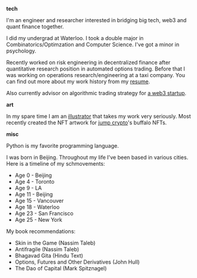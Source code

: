 **tech**

I'm an engineer and researcher interested in bridging big tech, web3 and quant finance together. 

I did my undergrad at Waterloo. I took a double major in Combinatorics/Optimzation and Computer Science. I've got a minor in psychology.

Recently worked on risk engineering in decentralized finance after quantitative research position in automated options trading. Before that I was working on operations research/engineering at a taxi company. You can find out more about my work history from my [resume](https://github.com/oxue/oxue.github.io/raw/main/public/Resume%20Oliver%20Xu.pdf).

Also currently advisor on algorithmic trading strategy for [a web3 startup](https://elixir.finance/).

**art**

In my spare time I am an [illustrator](https://www.instagram.com/oppylines/) that takes my work very seriously. Most recently created the NFT artwork for [jump crypto](https://jumpcrypto.com/)'s buffalo NFTs. 

**misc**

Python is my favorite programming language.

I was born in Beijing. Throughout my life I've been based in various cities. Here is a timeline of my schmovements:

- Age 0 - Beijing
- Age 4 - Toronto
- Age 9 - LA
- Age 11 - Beijing
- Age 15 - Vancouver
- Age 18 - Waterloo
- Age 23 - San Francisco
- Age 25 - New York

My book recommendations:

- Skin in the Game (Nassim Taleb)
- Antifragile (Nassim Taleb)
- Bhagavad Gita (Hindu Text)
- Options, Futures and Other Derivatives (John Hull)
- The Dao of Capital (Mark Spitznagel)

